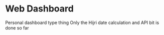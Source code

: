 # Web Dashboard
Personal dashboard type thing
Only the Hijri date calculation and API bit is done so far
